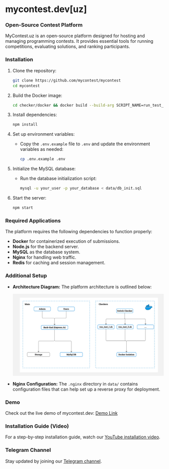 # mycontest.dev[uz]

### Open-Source Contest Platform

MyContest.uz is an open-source platform designed for hosting and managing programming contests. It provides essential tools for running competitions, evaluating solutions, and ranking participants.

### Installation

1. Clone the repository:

   ```sh
   git clone https://github.com/mycontest/mycontest
   cd mycontest
   ```

2. Build the Docker image:

   ```sh
   cd checker/docker && docker build --build-arg SCRIPT_NAME=run_test_1.sh -t run_test_1 .
   ```

3. Install dependencies:

   ```sh
   npm install
   ```

4. Set up environment variables:

   - Copy the `.env.example` file to `.env` and update the environment variables as needed:

     ```sh
     cp .env.example .env
     ```

5. Initialize the MySQL database:

   - Run the database initialization script:

     ```sh
     mysql -u your_user -p your_database < data/db_init.sql
     ```

6. Start the server:

   ```sh
   npm start
   ```

### Required Applications

The platform requires the following dependencies to function properly:

- **Docker** for containerized execution of submissions.
- **Node.js** for the backend server.
- **MySQL** as the database system.
- **Nginx** for handling web traffic.
- **Redis** for caching and session management.

### Additional Setup

- **Architecture Diagram:** The platform architecture is outlined below:

  ![Architecture Diagram](data/architecture_diagram.jpg)

- **Nginx Configuration:** The `.nginx` directory in `data/` contains configuration files that can help set up a reverse proxy for deployment.

### Demo

Check out the live demo of mycontest.dev: [Demo Link](https://mycontest.dev)

### Installation Guide (Video)

For a step-by-step installation guide, watch our [YouTube installation video](https://www.youtube.com/watch?v=your_video_id).

### Telegram Channel

Stay updated by joining our [Telegram channel](https://t.me/mensenvau).
